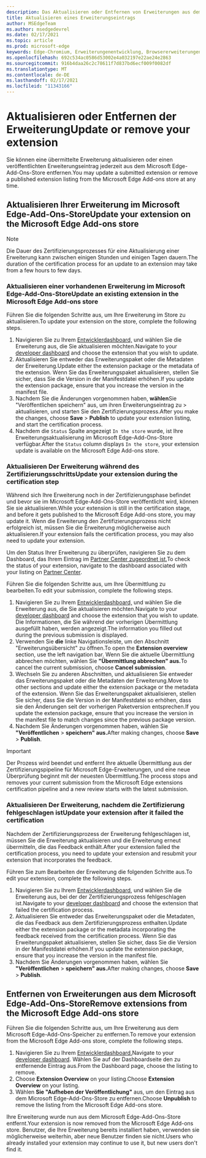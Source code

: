 ```yaml
---
description: Das Aktualisieren oder Entfernen von Erweiterungen aus dem Microsoft Edge-Add-Ons-Speicher
title: Aktualisieren eines Erweiterungseintrags
author: MSEdgeTeam
ms.author: msedgedevrel
ms.date: 02/17/2021
ms.topic: article
ms.prod: microsoft-edge
keywords: Edge-Chromium, Erweiterungenentwicklung, Browsererweiterungen, Add-Ons, Partner Center, Entwickler
ms.openlocfilehash: 692c534ac0586d53002e4a032197e22ae24e2863
ms.sourcegitcommit: 916b4daa26c2c78611f7d837bd6ecf009f0082df
ms.translationtype: MT
ms.contentlocale: de-DE
ms.lasthandoff: 02/17/2021
ms.locfileid: "11343166"
---
```

# <span data-ttu-id="9e467-104">Aktualisieren oder Entfernen der Erweiterung</span><span class="sxs-lookup"><span data-stu-id="9e467-104">Update or remove your extension</span></span>  

<span data-ttu-id="9e467-105">Sie können eine übermittelte Erweiterung aktualisieren oder einen veröffentlichten Erweiterungseintrag jederzeit aus dem Microsoft Edge-Add-Ons-Store entfernen.</span><span class="sxs-lookup"><span data-stu-id="9e467-105">You may update a submitted extension or remove a published extension listing from the Microsoft Edge Add-ons store at any time.</span></span>  

## <span data-ttu-id="9e467-106">Aktualisieren Ihrer Erweiterung im Microsoft Edge-Add-Ons-Store</span><span class="sxs-lookup"><span data-stu-id="9e467-106">Update your extension on the Microsoft Edge Add-ons store</span></span>  

> [!NOTE]
> <span data-ttu-id="9e467-107">Die Dauer des Zertifizierungsprozesses für eine Aktualisierung einer Erweiterung kann zwischen einigen Stunden und einigen Tagen dauern.</span><span class="sxs-lookup"><span data-stu-id="9e467-107">The duration of the certification process for an update to an extension may take from a few hours to few days.</span></span>  

### <span data-ttu-id="9e467-108">Aktualisieren einer vorhandenen Erweiterung im Microsoft Edge-Add-Ons-Store</span><span class="sxs-lookup"><span data-stu-id="9e467-108">Update an existing extension in the Microsoft Edge Add-ons store</span></span>  

<span data-ttu-id="9e467-109">Führen Sie die folgenden Schritte aus, um Ihre Erweiterung im Store zu aktualisieren.</span><span class="sxs-lookup"><span data-stu-id="9e467-109">To update your extension on the store, complete the following steps.</span></span>  

1.  <span data-ttu-id="9e467-110">Navigieren Sie zu Ihrem [Entwicklerdashboard,][MicrosoftPartnerCenter] und wählen Sie die Erweiterung aus, die Sie aktualisieren möchten.</span><span class="sxs-lookup"><span data-stu-id="9e467-110">Navigate to your [developer dashboard][MicrosoftPartnerCenter] and choose the extension that you wish to update.</span></span>  
1.  <span data-ttu-id="9e467-111">Aktualisieren Sie entweder das Erweiterungspaket oder die Metadaten der Erweiterung.</span><span class="sxs-lookup"><span data-stu-id="9e467-111">Update either the extension package or the metadata of the extension.</span></span>  <span data-ttu-id="9e467-112">Wenn Sie das Erweiterungspaket aktualisieren, stellen Sie sicher, dass Sie die Version in der Manifestdatei erhöhen.</span><span class="sxs-lookup"><span data-stu-id="9e467-112">If you update the extension package, ensure that you increase the version in the manifest file.</span></span>  
1.  <span data-ttu-id="9e467-113">Nachdem Sie die Änderungen vorgenommen haben, **wählen**Sie "Veröffentlichen speichern" aus, um ihren Erweiterungseintrag zu  >   aktualisieren, und starten Sie den Zertifizierungsprozess.</span><span class="sxs-lookup"><span data-stu-id="9e467-113">After you make the changes, choose **Save** > **Publish** to update your extension listing, and start the certification process.</span></span>  
1.  <span data-ttu-id="9e467-114">Nachdem die `Status` Spalte angezeigt `In the store` wurde, ist Ihre Erweiterungsaktualisierung im Microsoft Edge-Add-Ons-Store verfügbar.</span><span class="sxs-lookup"><span data-stu-id="9e467-114">After the `Status` column displays `In the store`, your extension update is available on the Microsoft Edge Add-ons store.</span></span>  
    
### <span data-ttu-id="9e467-115">Aktualisieren Der Erweiterung während des Zertifizierungsschritts</span><span class="sxs-lookup"><span data-stu-id="9e467-115">Update your extension during the certification step</span></span>  

<span data-ttu-id="9e467-116">Während sich Ihre Erweiterung noch in der Zertifizierungsphase befindet und bevor sie im Microsoft Edge-Add-Ons-Store veröffentlicht wird, können Sie sie aktualisieren.</span><span class="sxs-lookup"><span data-stu-id="9e467-116">While your extension is still in the certification stage, and before it gets published to the Microsoft Edge Add-ons store, you may update it.</span></span> <span data-ttu-id="9e467-117">Wenn die Erweiterung den Zertifizierungsprozess nicht erfolgreich ist, müssen Sie die Erweiterung möglicherweise auch aktualisieren.</span><span class="sxs-lookup"><span data-stu-id="9e467-117">If your extension fails the certification process, you may also need to update your extension.</span></span>    

<span data-ttu-id="9e467-118">Um den Status Ihrer Erweiterung zu überprüfen, navigieren Sie zu dem Dashboard, das Ihrem Eintrag im [Partner Center zugeordnet ist.][MicrosoftPartnerCenter]</span><span class="sxs-lookup"><span data-stu-id="9e467-118">To check the status of your extension, navigate to the dashboard associated with your listing on [Partner Center][MicrosoftPartnerCenter].</span></span>  

<span data-ttu-id="9e467-119">Führen Sie die folgenden Schritte aus, um Ihre Übermittlung zu bearbeiten.</span><span class="sxs-lookup"><span data-stu-id="9e467-119">To edit your submission, complete the following steps.</span></span>  

1.  <span data-ttu-id="9e467-120">Navigieren Sie zu Ihrem [Entwicklerdashboard,][MicrosoftPartnerCenter] und wählen Sie die Erweiterung aus, die Sie aktualisieren möchten.</span><span class="sxs-lookup"><span data-stu-id="9e467-120">Navigate to your [developer dashboard][MicrosoftPartnerCenter] and choose the extension that you wish to update.</span></span>  <span data-ttu-id="9e467-121">Die Informationen, die Sie während der vorherigen Übermittlung ausgefüllt haben, werden angezeigt.</span><span class="sxs-lookup"><span data-stu-id="9e467-121">The information you filled out during the previous submission is displayed.</span></span>  
1.  <span data-ttu-id="9e467-122">Verwenden Sie **die** linke Navigationsleiste, um den Abschnitt "Erweiterungsübersicht" zu öffnen.</span><span class="sxs-lookup"><span data-stu-id="9e467-122">To open the **Extension overview** section, use the left navigation bar.</span></span>  <span data-ttu-id="9e467-123">Wenn Sie die aktuelle Übermittlung abbrechen möchten, wählen Sie **"Übermittlung abbrechen" aus.**</span><span class="sxs-lookup"><span data-stu-id="9e467-123">To cancel the current submission, choose **Cancel submission**.</span></span>  
1.  <span data-ttu-id="9e467-124">Wechseln Sie zu anderen Abschnitten, und aktualisieren Sie entweder das Erweiterungspaket oder die Metadaten der Erweiterung.</span><span class="sxs-lookup"><span data-stu-id="9e467-124">Move to other sections and update either the extension package or the metadata of the extension.</span></span>  <span data-ttu-id="9e467-125">Wenn Sie das Erweiterungspaket aktualisieren, stellen Sie sicher, dass Sie die Version in der Manifestdatei so erhöhen, dass sie den Änderungen seit der vorherigen Paketversion entsprechen.</span><span class="sxs-lookup"><span data-stu-id="9e467-125">If you update the extension package, ensure that you increase the version in the manifest file to match changes since the previous package version.</span></span>  
1.  <span data-ttu-id="9e467-126">Nachdem Sie Änderungen vorgenommen haben, wählen Sie **"Veröffentlichen**  >  **speichern" aus.**</span><span class="sxs-lookup"><span data-stu-id="9e467-126">After making changes, choose **Save** > **Publish**.</span></span>  
    
> [!IMPORTANT]
> <span data-ttu-id="9e467-127">Der Prozess wird beendet und entfernt Ihre aktuelle Übermittlung aus der Zertifizierungspipeline für Microsoft Edge-Erweiterungen, und eine neue Überprüfung beginnt mit der neuesten Übermittlung.</span><span class="sxs-lookup"><span data-stu-id="9e467-127">The process stops and removes your current submission from the Microsoft Edge extensions certification pipeline and a new review starts with the latest submission.</span></span>  

### <span data-ttu-id="9e467-128">Aktualisieren Der Erweiterung, nachdem die Zertifizierung fehlgeschlagen ist</span><span class="sxs-lookup"><span data-stu-id="9e467-128">Update your extension after it failed the certification</span></span>  

<span data-ttu-id="9e467-129">Nachdem der Zertifizierungsprozess der Erweiterung fehlgeschlagen ist, müssen Sie die Erweiterung aktualisieren und die Erweiterung erneut übermitteln, die das Feedback enthält.</span><span class="sxs-lookup"><span data-stu-id="9e467-129">After your extension failed the certification process, you need to update your extension and resubmit your extension that incorporates the feedback.</span></span>  

<span data-ttu-id="9e467-130">Führen Sie zum Bearbeiten der Erweiterung die folgenden Schritte aus.</span><span class="sxs-lookup"><span data-stu-id="9e467-130">To edit your extension, complete the following steps.</span></span>  

1.  <span data-ttu-id="9e467-131">Navigieren Sie zu Ihrem [Entwicklerdashboard,][MicrosoftPartnerCenter] und wählen Sie die Erweiterung aus, bei der der Zertifizierungsprozess fehlgeschlagen ist.</span><span class="sxs-lookup"><span data-stu-id="9e467-131">Navigate to your [developer dashboard][MicrosoftPartnerCenter] and choose the extension that failed the certification process.</span></span>  
1.  <span data-ttu-id="9e467-132">Aktualisieren Sie entweder das Erweiterungspaket oder die Metadaten, die das Feedback aus dem Zertifizierungsprozess enthalten.</span><span class="sxs-lookup"><span data-stu-id="9e467-132">Update either the extension package or the metadata incorporating the feedback received from the certification process.</span></span>  <span data-ttu-id="9e467-133">Wenn Sie das Erweiterungspaket aktualisieren, stellen Sie sicher, dass Sie die Version in der Manifestdatei erhöhen.</span><span class="sxs-lookup"><span data-stu-id="9e467-133">If you update the extension package, ensure that you increase the version in the manifest file.</span></span>  
1.  <span data-ttu-id="9e467-134">Nachdem Sie Änderungen vorgenommen haben, wählen Sie **"Veröffentlichen**  >  **speichern" aus.**</span><span class="sxs-lookup"><span data-stu-id="9e467-134">After making changes, choose **Save** > **Publish**.</span></span>  
    
## <span data-ttu-id="9e467-135">Entfernen von Erweiterungen aus dem Microsoft Edge-Add-Ons-Store</span><span class="sxs-lookup"><span data-stu-id="9e467-135">Remove extensions from the Microsoft Edge Add-ons store</span></span>  

<span data-ttu-id="9e467-136">Führen Sie die folgenden Schritte aus, um Ihre Erweiterung aus dem Microsoft Edge-Add-Ons-Speicher zu entfernen.</span><span class="sxs-lookup"><span data-stu-id="9e467-136">To remove your extension from the Microsoft Edge Add-ons store, complete the following steps.</span></span>  

1.  <span data-ttu-id="9e467-137">Navigieren Sie zu Ihrem [Entwicklerdashboard.][MicrosoftPartnerCenter]</span><span class="sxs-lookup"><span data-stu-id="9e467-137">Navigate to your [developer dashboard][MicrosoftPartnerCenter].</span></span>  <span data-ttu-id="9e467-138">Wählen Sie auf der Dashboardseite den zu entfernende Eintrag aus.</span><span class="sxs-lookup"><span data-stu-id="9e467-138">From the Dashboard page, choose the listing to remove.</span></span>  
1.  <span data-ttu-id="9e467-139">Choose **Extension Overview** on your listing.</span><span class="sxs-lookup"><span data-stu-id="9e467-139">Choose **Extension Overview** on your listing.</span></span>  
1.  <span data-ttu-id="9e467-140">Wählen **Sie "Aufheben der Veröffentlichung"** aus, um den Eintrag aus dem Microsoft Edge-Add-Ons-Store zu entfernen.</span><span class="sxs-lookup"><span data-stu-id="9e467-140">Choose **Unpublish** to remove the listing from the Microsoft Edge Add-ons store.</span></span>  
    
<span data-ttu-id="9e467-141">Ihre Erweiterung wurde nun aus dem Microsoft Edge-Add-Ons-Store entfernt.</span><span class="sxs-lookup"><span data-stu-id="9e467-141">Your extension is now removed from the Microsoft Edge Add-ons store.</span></span>  <span data-ttu-id="9e467-142">Benutzer, die Ihre Erweiterung bereits installiert haben, verwenden sie möglicherweise weiterhin, aber neue Benutzer finden sie nicht.</span><span class="sxs-lookup"><span data-stu-id="9e467-142">Users who already installed your extension may continue to use it, but new users don't find it.</span></span>  

<!-- links -->  

[MicrosoftPartnerCenter]: https://partner.microsoft.com/dashboard/microsoftedge/public/login?ref=dd "Partner Center"  
